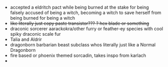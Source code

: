 - accepted a eldritch pact while being burned at the stake for being falsely accused of being a witch, becoming a witch to save herself from being burned for being a witch
- ~~like literally just copy paste transistor??? ? hex blade or something~~
- draconic sorcerer aarackokra/other furry or feather-ey species with cool spiky draconic scale fur
- Talia and Aldrir
- dragonborn barbarian beast subclass whos literally just like a Normal Dragonborn
- fire based or phoenix themed sorcadin, takes inspo from karlach
- 